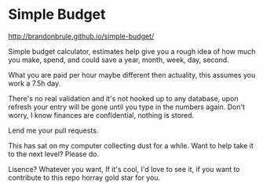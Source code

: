 Simple Budget
=============
http://brandonbrule.github.io/simple-budget/

Simple budget calculator, estimates help give you a rough idea of how much you make, spend, and could save a year, month, week, day, second.

What you are paid per hour maybe different then actuality, this assumes you work a 7.5h day.

There's no real validation and it's not hooked up to any database, upon refresh your entry will be gone until you type in the numbers again. Don't worry, I know finances are confidential, nothing is stored.

Lend me your pull requests.

This has sat on my computer collecting dust for a while.  Want to help take it to the next level? Please do. 

Lisence?  Whatever you want, If it's cool, I'd love to see it, if you want to contribute to this repo horray gold star for you.
